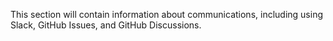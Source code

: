 This section will contain information about communications, including using Slack, GitHub Issues, and GitHub Discussions.